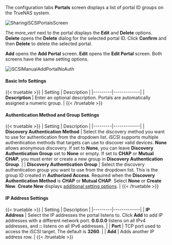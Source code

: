 &NewLine;

The configuration tabs **Portals** screen displays a list of portal ID groups on the TrueNAS system.

![SharingiSCSIPortalsScreen](/images/SCALE/23.10/SharingiSCSIPortalsScreen.png "iSCSI Portals Screen")

The <i class="material-icons" aria-hidden="true" title="Options">more_vert</i> next to the portal displays the **Edit** and **Delete** options.
**Delete** opens the **Delete** dialog for the selected portal ID. Click **Confirm** and then **Delete** to delete the selected portal.

**Add** opens the **Add Portal** screen. **Edit** opens the **Edit Portal** screen. Both screens have the same setting options.

![iSCSIManualAddPortalNoAuth](/images/SCALE/23.10/iSCSIManualAddPortalNoAuth.png "Sharing iSCSI Portals Add Screen")

#### Basic Info Settings

{{< truetable >}}
| Setting | Description |
|---------|-------------|
| **Description** | Enter an optional description. Portals are automatically assigned a numeric group. |
{{< /truetable >}}

#### Authentication Method and Group Settings

{{< truetable >}}
| Setting | Description |
|---------|-------------|
| **Discovery Authentication Method** | Select the discovery method you want to use for authentication from the dropdown list. iSCSI supports multiple authentication methods that targets can use to discover valid devices. **None** allows anonymous discovery. If set to **None**, you can leave **Discovery Authentication Group** set to **None** or empty. If set to **CHAP** or **Mutual CHAP**, you must enter or create a new group in **Discovery Authentication Group**. |
| **Discovery Authentication Group** | Select the discovery authentication group you want to use from the dropdown list. This is the group ID created in **Authorized Access**. Required when the **Discovery Authentication Method** is **CHAP** or **Mutual CHAP**. Select **None** or **Create New**. **Create New** displays [additional setting options](#create-new-discovery-authentication-group-settings). |
{{< /truetable >}}

#### IP Address Settings

{{< truetable >}}
| Setting | Description |
|---------|-------------|
| **IP Address** | Select the IP addresses the portal listens to. Click **Add** to add IP addresses with a different network port. **0.0.0.0** listens on all IPv4 addresses, and **::** listens on all IPv6 addresses. |
| **Port** | TCP port used to access the iSCSI target. The default is **3260**. |
| **Add** | Adds another IP address row. |
{{< /truetable >}}
